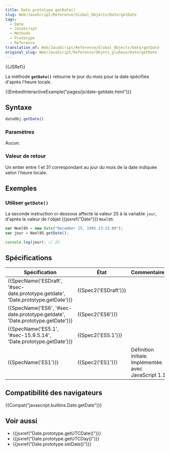 ```yaml
---
title: Date.prototype.getDate()
slug: Web/JavaScript/Reference/Global_Objects/Date/getDate
tags:
  - Date
  - JavaScript
  - Méthode
  - Prototype
  - Reference
translation_of: Web/JavaScript/Reference/Global_Objects/Date/getDate
original_slug: Web/JavaScript/Reference/Objets_globaux/Date/getDate
---
```

{{JSRef}}

La méthode **`getDate()`** retourne le jour du mois pour la date spécifiée d'après l'heure locale.

{{EmbedInteractiveExample("pages/js/date-getdate.html")}}

## Syntaxe

```js
dateObj.getDate()
```

### Paramètres

Aucun.

### Valeur de retour

Un entier entre 1 et 31 correspondant au jour du mois de la date indiquée selon l'heure locale.

## Exemples

### Utiliser `getDate()`

La seconde instruction ci-dessous affecte la valeur 25 à la variable `jour`, d'après la valeur de l'objet {{jsxref("Date")}} `Noel95`.

```js
var Noel95 = new Date("December 25, 1995 23:15:00");
var jour = Noel95.getDate();

console.log(jour); // 25
```

## Spécifications

| Spécification                                                                                                | État                         | Commentaires                                          |
| ------------------------------------------------------------------------------------------------------------ | ---------------------------- | ----------------------------------------------------- |
| {{SpecName('ESDraft', '#sec-date.prototype.getdate', 'Date.prototype.getDate')}} | {{Spec2('ESDraft')}} |                                                       |
| {{SpecName('ES6', '#sec-date.prototype.getdate', 'Date.prototype.getDate')}}         | {{Spec2('ES6')}}         |                                                       |
| {{SpecName('ES5.1', '#sec-15.9.5.14', 'Date.prototype.getDate')}}                     | {{Spec2('ES5.1')}}     |                                                       |
| {{SpecName('ES1')}}                                                                                     | {{Spec2('ES1')}}         | Définition initiale. Implémentée avec JavaScript 1.1. |

## Compatibilité des navigateurs

{{Compat("javascript.builtins.Date.getDate")}}

## Voir aussi

- {{jsxref("Date.prototype.getUTCDate()")}}
- {{jsxref("Date.prototype.getUTCDay()")}}
- {{jsxref("Date.prototype.setDate()")}}
